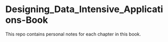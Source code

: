 # Designing_Data_Intensive_Applications-Book
This repo contains personal notes for each chapter in this book.